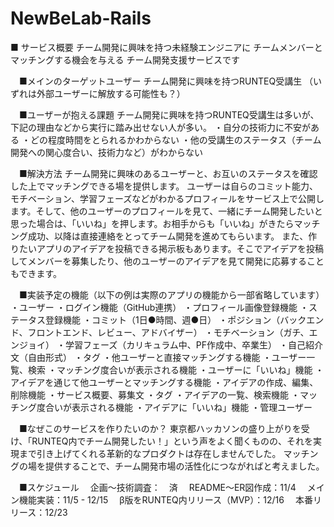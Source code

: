 # NewBeLab-Rails
■ サービス概要
チーム開発に興味を持つ未経験エンジニアに
チームメンバーとマッチングする機会を与える
チーム開発支援サービスです

　■メインのターゲットユーザー
チーム開発に興味を持つRUNTEQ受講生
（いずれは外部ユーザーに解放する可能性も？）

　■ユーザーが抱える課題
チーム開発に興味を持つRUNTEQ受講生は多いが、下記の理由などから実行に踏み出せない人が多い。
・自分の技術力に不安がある
・どの程度時間をとられるかわからない
・他の受講生のステータス（チーム開発への関心度合い、技術力など）がわからない

　■解決方法
チーム開発に興味のあるユーザーと、お互いのステータスを確認した上でマッチングできる場を提供します。
ユーザーは自らのコミット能力、モチベーション、学習フェーズなどがわかるプロフィールをサービス上で公開します。そして、他のユーザーのプロフィールを見て、一緒にチーム開発したいと思った場合は、「いいね」を押します。お相手からも「いいね」がきたらマッチング成功、以降は直接連絡をとってチーム開発を進めてもらいます。
また、作りたいアプリのアイデアを投稿できる掲示板もあります。そこでアイデアを投稿してメンバーを募集したり、他のユーザーのアイデアを見て開発に応募することもできます。

　■実装予定の機能（以下の例は実際のアプリの機能から一部省略しています）
・ユーザー
	・ログイン機能（GitHub連携）
	・プロフィール画像登録機能
	・ステータス登録機能
		・コミット（1日●時間、週●日）
		・ポジション（バックエンド、フロントエンド、レビュー、アドバイザー）
		・モチベーション（ガチ、エンジョイ）
		・学習フェーズ（カリキュラム中、PF作成中、卒業生）
		・自己紹介文（自由形式）
		・タグ
	・他ユーザーと直接マッチングする機能
		・ユーザー一覧、検索
			・マッチング度合いが表示される機能
		・ユーザーに「いいね」機能
	・アイデアを通じて他ユーザーとマッチングする機能
		・アイデアの作成、編集、削除機能
			・サービス概要、募集文
			・タグ
		・アイデアの一覧、検索機能
			・マッチング度合いが表示される機能
		・アイデアに「いいね」機能
・管理ユーザー

　■なぜこのサービスを作りたいのか？
東京都ハッカソンの盛り上がりを受け、「RUNTEQ内でチーム開発したい！」という声をよく聞くものの、それを実現まで引き上げてくれる革新的なプロダクトは存在しませんでした。
マッチングの場を提供することで、チーム開発市場の活性化につながればと考えました。

　■スケジュール
　企画〜技術調査：　済
　README〜ER図作成：11/4
　メイン機能実装：11/5 - 12/15
　β版をRUNTEQ内リリース（MVP）：12/16
　本番リリース：12/23
